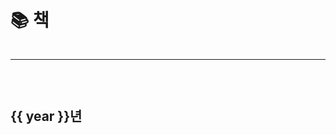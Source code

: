 <script setup>
const books = [
  {
    name: '모래알만 한 진실이라도',
    startedAt: new Date('2020-05'),
    endAt: new Date('2022-06'),
    progressValue: 100
  },
  {
    name: '한 권으로 읽는 컴퓨터 구조와 프로그래밍',
    startedAt: new Date('2020-10'),
    progressValue: 18,
    inProgress: false
  },
  {
    name: '일 잘하는 사람은 단순하게 합니다',
    startedAt: new Date('2020-09'),
    progressValue: 29,
    inProgress: false
  },
  {
    name: '불안의 책',
    startedAt: new Date('2020-11'),
    progressValue: 13
  },
  {
    name: '리얼리티 버블',
    startedAt: new Date('2021-01'),
    progressValue: 8,
    inProgress: false
  },
  {
    name: '쌤 코끼리 그려주세요',
    startedAt: new Date('2020-12'),
    progressValue: 100
  },
  {
    name: '편집자는 편집을 하지 않는다 7',
    startedAt: new Date('2020-12'),
    progressValue: 100
  },
  {
    name: '자기 앞의 생',
    startedAt: new Date('2021-01'),
    progressValue: 100,
  },
  {
    name: '함께자라기',
    startedAt: new Date('2020-07'),
    progressValue: 100,
  },
  {
    name: '눈물을 마시는 새',
    startedAt: new Date('2021-12'),
    endAt: new Date('2021-01'),
    progressValue: 388/400 * 100,
  },
  {
    name: '실격당한 자들을 위한 변론',
    startedAt: new Date('2022-01'),
    progressValue: 100,
  },
  {
    name: '산책과 연애',
    startedAt: new Date('2022-01'),
    progressValue: 100,
  },
  {
    name: '신호와 소음',
    startedAt: new Date('2022-02'),
    progressValue: 180/731 * 100,
    inProgress: false
  },
  {
    name: '멀고도 가까운',
    startedAt: new Date('2022-03'),
    endAt: new Date('2022-04'),
    progressValue: 129/370 * 100,
    inProgress: false
  },
  {
    name: '세상을 바꾸는 행동경제학',
    startedAt: new Date('2022-03'),
    progressValue: 11/100 * 100,
    inProgress: false
  },
  {
    name: '쥐',
    startedAt: new Date('2022-03'),
    progressValue: 100,
  },
  {
    name: '아무튼, 메모',
    startedAt: new Date('2022-03'),
    progressValue: 100,
  },
  {
    name: '거의 모든 것의 역사',
    startedAt: new Date('2022-04'),
    progressValue: 58/537 * 100,
    inProgress: false
  },
  {
    name: '책 읽는 삶',
    startedAt: new Date('2022-04'),
    progressValue: 78,
    inProgress: false
  },
  {
    name: '작별인사',
    startedAt: new Date('2022-05'),
    progressValue: 100,
  },
  {
    name: '게으름에 대한 찬양',
    startedAt: new Date('2022-05'),
    progressValue: 12,
    inProgress: false
  },
  {
    name: '쓰고 싶다 쓰고 싶지 않다',
    startedAt: new Date('2022-05'),
    progressValue: 100,
  },
  {
    name: '오직 두사람',
    startedAt: new Date('2022-06'),
    progressValue: 100,
  },
  {
    name: '읽지 않은 책에 대해 말하는 법',
    startedAt: new Date('2022-06'),
    progressValue: 196 / 237 * 100,
    inProgress: false
  },
  {
    name: '깨끗한 존경',
    startedAt: new Date('2022-06'),
    progressValue: (153 / 243) * 100,
  },
  {
    name: 'H마트에서 울다',
    startedAt: new Date('2022-07'),
    progressValue: 100,
  },
  {
    name: '시드 마이어',
    startedAt: new Date('2022-08'),
    progressValue: 13,
    inProgress: false
  },
  {
    name: '가벼운 책임',
    startedAt: new Date('2022-09'),
    progressValue: 152 / 198 * 100,
    inProgress: false
  },
  {
    name: '누구나 자료구조와 알고리즘',
    startedAt: new Date('2022-09'),
    progressValue: 66
  },
  {
    name: '가벼운 마음',
    startedAt: new Date('2022-10'),
    endAt: new Date('2022-10'),
    progressValue: 193 / 193 * 100
  },
  {
    name: '나의 아름다운 할머니',
    startedAt: new Date('2022-10'),
    progressValue: 86 / 220 * 100,
    inProgress: false
  },
  {
    name: '시선으로부터',
    startedAt: new Date('2022-10'),
    progressValue: 13 / 335 * 100,
    inProgress: false
  },
  {
    name: '재수사1',
    startedAt: new Date('2022-11'),
    endAt: new Date('2022-11'),
    progressValue: 100
  },
  {
    name: '재수사2',
    startedAt: new Date('2022-11'),
    endAt: new Date('2022-11'),
    progressValue: 400 / 400 * 100
  },
  {
    name: '당신 인생의 이야기',
    startedAt: new Date('2022-12'),
    progressValue: 424 / 424 * 100
  },
  {
    name: '이토록 평범한 미래',
    startedAt: new Date('2023-1'),
    progressValue: 100 / 100 * 100
  },
  {
    name: '호밀밭의 파수꾼',
    startedAt: new Date('2023-3'),
    progressValue: 100 / 100 * 100
  },
  {
    name: '스토너',
    startedAt: new Date('2023-5'),
    endAt: new Date('2023-8'),
    progressValue: 100 / 100 * 100
  },
  {
    name: '가난의 문법',
    startedAt: new Date('2023-5'),
    progressValue: 53 / 100 * 100,
    inProgress: false
  },
  {
    name: '너무나 많은 여름이',
    startedAt: new Date('2023-6'),
    endAt: new Date('2023-7'),
    progressValue: 100 / 100 * 100,
  },
  {
    name: '리팩터링',
    startedAt: new Date('2023-8'),
    endAt: new Date('2023-10'),
    progressValue: 100 / 100 * 100,
  },
  {
    name: '무의미의 축제',
    startedAt: new Date('2023-10'),
    endAt: new Date('2023-10'),
    progressValue: 100 / 100 * 100,
  },
  {
    name: '아무튼, 계속',
    startedAt: new Date('2023-10'),
    endAt: new Date('2023-10'),
    progressValue: 100 / 100 * 100,
  },
  {
    name: '모순',
    startedAt: new Date('2023-10'),
    endAt: new Date('2023-12'),
    progressValue: 100 / 100 * 100,
  },
  {
    name: '0원으로 사는 삶',
    startedAt: new Date('2023-12'),
    progressValue: 60 / 100 * 100,
  },
  {
    name: '소크라테스 익스프레스',
    startedAt: new Date('2023-12'),
    progressValue: 60 / 100 * 100,
  },
  {
    name: '잘 그리기 금지',
    startedAt: new Date('2023-12'),
    startedAt: new Date('2024-01'),
    progressValue: 100 / 100 * 100,
  },
  {
    name: '개발자 원칙',
    startedAt: new Date('2024-01'),
    progressValue: 60 / 100 * 100,
  },
  {
    name: '소프트 스킬',
    startedAt: new Date('2024-01'),
    progressValue: 0 / 100 * 100,
  }
]

const groupByYear = books.slice()
  .reduce((acc, book) => {
    const year = book.startedAt.getFullYear()
    if (!acc[year]) {
      acc[year] = []
    }
    acc[year].push(book)
    return acc
  }, {})

const dateDescSorted = Object.entries(groupByYear)
  .sort(([year1], [year2]) => year2 - year1)
  .map(([year, books]) => [year, books.sort((a, b) => { 
    const bAt = b.endAt || b.startedAt
    const aAt = a.endAt || a.startedAt

    return bAt - aAt
  })])
</script>

# 📚 책

<Suspense>
  <section class="reading" v-for="([year, books], idx) in dateDescSorted">
    <hr v-if="idx !== 0" />
    <h1>{{ year }}년</h1>
    <BookAndProgress v-for="({ name, startedAt, endAt, progressValue, inProgress }) in books" :key="name" :name="name" :startedAt="startedAt" :endAt="endAt" :progressValue="progressValue" :inProgress="inProgress" />
  </section>
</Suspense>

<style lang="scss" scoped>
h1 {
  margin-bottom: 20px;
}

hr {
  grid-column: 1 / -1;
}

.reading {
  display: grid;
  grid-template-columns: repeat(auto-fit, minmax(300px, 1fr));
  gap: 20px;
  row-gap: 30px;
}
</style>

